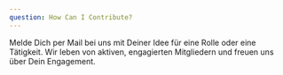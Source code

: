 ```yaml
---
question: How Can I Contribute?
---
```


Melde Dich per Mail bei uns mit Deiner Idee für eine Rolle oder eine Tätigkeit. Wir leben von aktiven, engagierten Mitgliedern und freuen uns über Dein Engagement.  